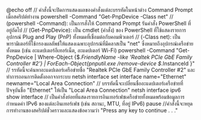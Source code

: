 @echo off  // คำสั่งนี้จะปิดการแสดงผลของคำสั่งแต่ละบรรทัดในหน้าต่าง Command Prompt เมื่อสคริปต์ทำงาน
powershell -Command "Get-PnpDevice -Class net" // (powershell -Command): เป็นการสั่งให้ Command Prompt รันคำสั่ง PowerShell ที่อยู่ถัดไป // (Get-PnpDevice): เป็น cmdlet (คำสั่ง) ของ PowerShell ที่ใช้แสดงรายการอุปกรณ์ Plug and Play (PnP) ทั้งหมดที่เชื่อมต่อกับคอมพิวเตอร์  // (-Class net): เป็นพารามิเตอร์ที่ใช้กรองผลลัพธ์ให้แสดงเฉพาะอุปกรณ์ที่มีคลาสเป็น "net" ซึ่งหมายถึงอุปกรณ์เครือข่ายทั้งหมด (เช่น อะแดปเตอร์อีเทอร์เน็ต, อะแดปเตอร์ Wi-Fi)
powershell -Command "Get-PnpDevice | Where-Object {$_.FriendlyName -like 'Realtek PCIe GbE Family Controller #2'} | ForEach-Object{pnputil.exe /remove-device $_.InstanceId }" // รรทัดนี้จะค้นหาอะแดปเตอร์เครือข่ายชื่อ "Realtek PCIe GbE Family Controller #2" และทำการถอนการติดตั้งออกจากระบบ
netsh interface set interface name="Ethernet"  newname="Local Area Connection" // บรรทัดนี้จะเปลี่ยนชื่ออะแดปเตอร์เครือข่ายที่ปัจจุบันชื่อ "Ethernet" ให้เป็น "Local Area Connection"
netsh interface ipv6 show interface  // เป็นคำสั่งย่อยที่แสดงรายการอินเทอร์เฟซเครือข่ายทั้งหมดพร้อมข้อมูลการกำหนดค่า IPv6 ของแต่ละอินเทอร์เฟซ (เช่น สถานะ, MTU, ที่อยู่ IPv6)
pause //คำสั่งนี้จะหยุดการทำงานของสคริปต์ชั่วคราวและแสดงข้อความว่า "Press any key to continue . . ." 
